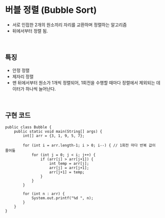 # 버블 정렬 (Bubble Sort)
- 서로 인접한 2개의 원소끼리 자리를 교환하며 정렬하는 알고리즘
- 뒤에서부터 정렬 됨.

<br>

## 특징
  - 안정 정렬
  - 제자리 정렬
  - 맨 뒤에서부터 원소가 1개씩 정렬되어, 1회전을 수행할 때마다 정렬에서 제외되는 데이터가 하나씩 늘어난다.

<br>

## 구현 코드
```
public class Bubble {
    public static void main(String[] args) {
        int[] arr = {3, 1, 9, 5, 7};

        for (int i = arr.length-1; i > 0; i--) { // 1회전 마다 반복 값이 줄어듦
            for (int j = 0; j < i; j++) {
                if (arr[j] > arr[j+1]) {
                    int temp = arr[j];
                    arr[j] = arr[j+1];
                    arr[j+1] = temp;
                }
            }
        }

        for (int n : arr) {
            System.out.printf("%d ", n);
        }
    }
}
```